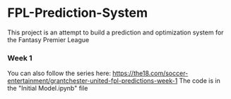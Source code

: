 # FPL-Prediction-System
This project is an attempt to build a prediction and optimization system for the Fantasy Premier League


### Week 1 

You can also follow the series here: https://the18.com/soccer-entertainment/grantchester-united-fpl-predictions-week-1 
The code is in the "Initial Model.ipynb" file

